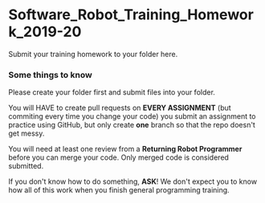 # Software_Robot_Training_Homework_2019-20

Submit your training homework to your folder here.

### Some things to know

Please create your folder first and submit files into your folder.

You will HAVE to create pull requests on **EVERY ASSIGNMENT** (but commiting every time you change your code) you submit an assignment to practice using GitHub, but only create **one** branch so that the repo doesn't get messy.

You will need at least one review from a **Returning Robot Programmer** before you can merge your code. Only merged code is considered submitted.

If you don't know how to do something, **ASK**! We don't expect you to know how all of this work when you finish general programming training.
